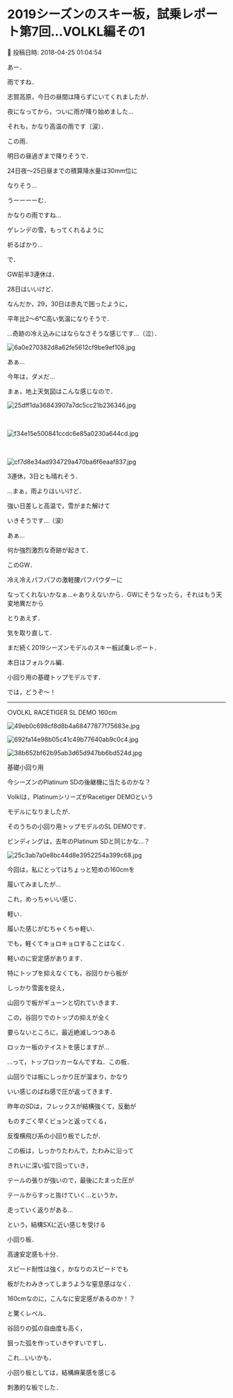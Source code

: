 # 2019シーズンのスキー板，試乗レポート第7回…VOLKL編その1

📅 投稿日時: 2018-04-25 01:04:54

あー．


雨ですね．


志賀高原，今日の昼間は降らずにいてくれましたが．


夜になってから，ついに雨が降り始めました…


それも，かなり高温の雨です（涙）．





この雨．


明日の昼過ぎまで降りそうで．


24日夜～25日昼までの積算降水量は30mm位に


なりそう…


うーーーーむ．


かなりの雨ですね…


ゲレンデの雪，もってくれるように


祈るばかり…





で．


GW前半3連休は．


28日はいいけど．


なんだか，29，30日は赤丸で囲ったように，


平年比2～6℃高い気温になりそうで．


…奇跡の冷え込みにはならなさそうな感じです…（泣）．




![6a0e270382d8a62fe5612cf9be9ef108.jpg](images/6a0e270382d8a62fe5612cf9be9ef108.jpg)




あぁ…


今年は，ダメだ…





まぁ，地上天気図はこんな感じなので．




![25dff1da36843907a7dc5cc21b236346.jpg](images/25dff1da36843907a7dc5cc21b236346.jpg)

　




![f34e15e500841ccdc6e85a0230a644cd.jpg](images/f34e15e500841ccdc6e85a0230a644cd.jpg)

　




![cf7d8e34ad934729a470ba6f6eaaf837.jpg](images/cf7d8e34ad934729a470ba6f6eaaf837.jpg)




3連休，3日とも晴れそう．


…まぁ，雨よりはいいけど．


強い日差しと高温で，雪がまた解けて


いきそうです…（涙）





あぁ…


何か強烈激烈な奇跡が起きて．


このGW．


冷え冷えパフパフの激軽腰パフパウダーに


なってくれないかなぁ…←ありえないから．GWにそうなったら，それはもう天変地異だから





とりあえず．


気を取り直して．


まだ続く2019シーズンモデルのスキー板試乗レポート．


本日はフォルクル編．


小回り用の基礎トップモデルです．





では，どうぞ～！[]()


---





○VOLKL RACETIGER SL DEMO 160cm







![49eb0c698cf8d8b4a68477877f75683e.jpg](images/49eb0c698cf8d8b4a68477877f75683e.jpg)









![692fa14e98b05c41c49b77640ab9c0c4.jpg](images/692fa14e98b05c41c49b77640ab9c0c4.jpg)









![38b652bf62b95ab3d65d947bb6bd524d.jpg](images/38b652bf62b95ab3d65d947bb6bd524d.jpg)







基礎小回り用





今シーズンのPlatinum SDの後継機に当たるのかな？


Volklは，PlatinumシリーズがRacetiger DEMOという


モデルになりましたが．


そのうちの小回り用トップモデルのSL DEMOです．





ビンディングは，去年のPlatinum SDと同じかな…？




![25c3ab7a0e8bc44d8e3952254a399c68.jpg](images/25c3ab7a0e8bc44d8e3952254a399c68.jpg)







今回は，私にとってはちょっと短めの160cmを


履いてみましたが…


これ，めっちゃいい感じ．


軽い．


履いた感じがむちゃくちゃ軽い．


でも，軽くてキョロキョロすることはなく．


軽いのに安定感があります．





特にトップを抑えなくても，谷回りから板が


しっかり雪面を捉え，


山回りで板がギューンと切れていきます．





この，谷回りでのトップの抑えが全く


要らないところに，最近絶滅しつつある


ロッカー板のテイストを感じますが…


…って，トップロッカーなんですね．この板．





山回りでは板にしっかり圧が溜まり，かなり


いい感じのばね感で圧が返ってきます．


昨年のSDは，フレックスが結構強くて，反動が


ものすごく早くビョンと返ってくる，


反復横飛び系の小回り板でしたが．


この板は，しっかりたわんで，たわみに沿って


きれいに深い弧で回っていき，


テールの張りが強いので，最後にたまった圧が


テールからすっと抜けていく…というか，


走っていく返りがある…


という，結構SXに近い感じを受ける


小回り板．





高速安定感も十分．


スピード耐性は強く，かなりのスピードでも


板がたわみきってしまうような窒息感はなく．


160cmなのに，こんなに安定感があるのか！？


と驚くレベル．


谷回りの弧の自由度も高く，


狙った弧を作っていきやすいですし．





これ…いいかも．


小回り板としては，結構麻薬感を感じる


刺激的な板でした．
